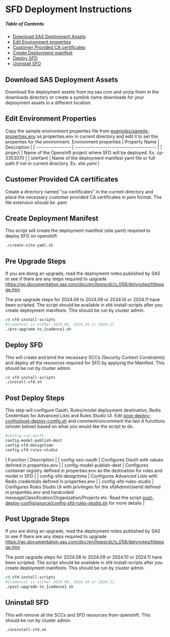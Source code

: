 # SFD Deployment Instructions

##### Table of Contents
- [Download SAS Deployment Assets](#Download-SAS-Deployment-Assets)
- [Edit Environment properties](#Edit-Environment-Properties)
- [Customer Provided CA certificates](#Customer-Provided-CA-certificates)
- [Create Deployment manifest](#Create-Deployment-manifest)
- [Deploy SFD](#Deploy-SFD)
- [Uninstall SFD](#Uninstall-SFD)

## Download SAS Deployment Assets
Download the deployment assets from my.sas.com and unzip them in the downloads directory or create a symlink name downloads for your deployment assets in a different location.

## Edit Environment Properties
Copy the sample environment properties file from [examples/sample-properties.env](examples/sample-properties.env) as properties.env in current directory and edit it to set the properties for the environment.
Environment properties 
|  Property Name               |    Description                            |
| -----------------            |  ---------------------------------------- |
| project                      | Name of the Openshift project where SFD will be deployed. Ex. cp-3353070    |
| siteYaml                     | Name of the deployment manifest yaml file or full path if not in current directory. Ex. site.yaml |

## Customer Provided CA certificates
Create a directory named "ca-certificates" in the current directory and place the necessary customer provided CA certificates in pem format. The file extension should be .pem

## Create Deployment Manifest
This script will create the deployment manifest (site.yaml) required to deploy SFD on openshift
```bash
./create-site-yaml.sh
```

## Pre Upgrade Steps
If you are doing an upgrade, read the deployment notes published by SAS to see if there are any steps required to upgrade https://go.documentation.sas.com/doc/en/itopscdc/v_058/dplynotes/titlepage.htm

The pre upgrade steps for 2024.08 to 2024.09 or 2024.10 or 2024.11 have been scripted. The script should be available in sfd-install-scripts after you create deployment manifests. This should be run by cluster admin.
```bash
cd sfd-install-scripts
#{cadence} is either 2024.09, 2024.10 or 2024.11
./pre-upgrade-to_{cadence}.sh
```

## Deploy SFD
This will create and bind the necessary SCCs (Security Context Constraints) and deploy all the resources required for SFD by applying the Manifest. This should be run by cluster admin.
```bash
cd sfd-install-scripts
./install-sfd.sh
```

## Post Deploy Steps
This step will configure Oauth, Rules/model deployment destination, Redis Credentials for Advanced Lists and Rules Studio UI.
Edit [post-deploy-config/post-deploy-config.sh](post-deploy-config/post-deploy-config.sh) and comment/uncomment the last 4 functions (shown below) based on what you would like the script to do.
```bash
#config-sso-oauth
config-model-publish-dest
config-sfd-designtime
config-sfd-rules-studio
```
| Function            |   Description    |
| config-sso-oauth    | Configures Oauth with values defined in properties.env |
| config-model-publish-dest  | Configures container registry defined in properties.env as the destination for rules and model in SFD  |
| config-sfd-designtime    | Configures Advanced Lists with Redis credentials defined in properties.env   |
| config-sfd-rules-studio  | Configures Rules Studio UI with privileges for the sfdAdminUserId defined in properties.env and hardcoded messageClassification/Organization/Projects etc. Read the script [post-deploy-config/source/config-sfd-rules-studio.sh](post-deploy-config/source/config-sfd-rules-studio.sh) for more details |

## Post Upgrade Steps
If you are doing an upgrade, read the deployment notes published by SAS to see if there are any steps required to upgrade https://go.documentation.sas.com/doc/en/itopscdc/v_058/dplynotes/titlepage.htm

The post upgrade steps for 2024.08 to 2024.09 or 2024.10 or 2024.11 have been scripted. The script should be available in sfd-install-scripts after you create deployment manifests. This should be run by cluster admin.
```bash
cd sfd-install-scripts
#{cadence} is either 2024.09, 2024.10 or 2024.11
./post-upgrade-to_{cadence}.sh
```

## Uninstall SFD
This will remove all the SCCs and SFD resources from openshift. This should be run by cluster admin.
```bash
./uninstall-sfd.sh
```
